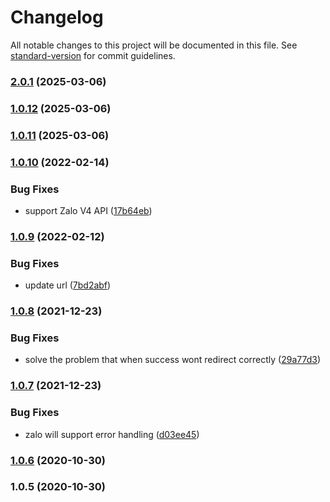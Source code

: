 # Changelog

All notable changes to this project will be documented in this file. See [standard-version](https://github.com/conventional-changelog/standard-version) for commit guidelines.

### [2.0.1](https://github.com/jetthai/passport-zalo/compare/v1.0.12...v2.0.1) (2025-03-06)

### [1.0.12](https://github.com/jetthai/passport-zalo/compare/v1.0.11...v1.0.12) (2025-03-06)

### [1.0.11](https://github.com/jetthai/passport-zalo/compare/v1.0.10...v1.0.11) (2025-03-06)

### [1.0.10](https://github.com/jetthai/passport-zalo/compare/v1.0.9...v1.0.10) (2022-02-14)


### Bug Fixes

* support Zalo V4 API ([17b64eb](https://github.com/jetthai/passport-zalo/commit/17b64eb1d83f5fa4193a1da7bc4d3b95f2baef21))

### [1.0.9](https://github.com/jetthai/passport-zalo/compare/v1.0.8...v1.0.9) (2022-02-12)


### Bug Fixes

* update url ([7bd2abf](https://github.com/jetthai/passport-zalo/commit/7bd2abf77a2ed6408e40e513c46236e52ae3ffaf))

### [1.0.8](https://github.com/jetthai/passport-zalo/compare/v1.0.7...v1.0.8) (2021-12-23)


### Bug Fixes

* solve the problem that when success wont redirect correctly ([29a77d3](https://github.com/jetthai/passport-zalo/commit/29a77d34ed72db891f703afb9d674e746157b290))

### [1.0.7](https://github.com/jetthai/passport-zalo/compare/v1.0.6...v1.0.7) (2021-12-23)


### Bug Fixes

* zalo will support error handling ([d03ee45](https://github.com/jetthai/passport-zalo/commit/d03ee45eb71c9f882c068341ce9298787b31dac1))

### [1.0.6](https://github.com/jetthai/passport-zalo/compare/v1.0.5...v1.0.6) (2020-10-30)

### 1.0.5 (2020-10-30)

